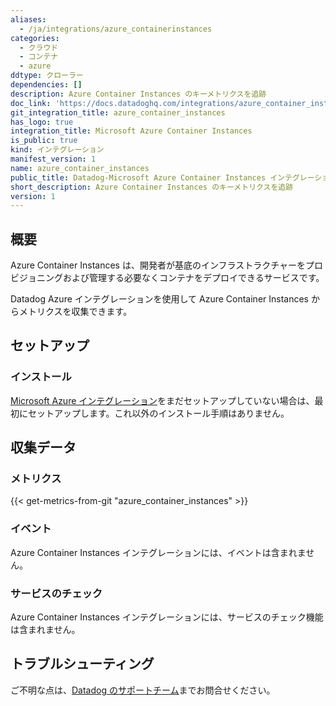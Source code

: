 ```yaml
---
aliases:
  - /ja/integrations/azure_containerinstances
categories:
  - クラウド
  - コンテナ
  - azure
ddtype: クローラー
dependencies: []
description: Azure Container Instances のキーメトリクスを追跡
doc_link: 'https://docs.datadoghq.com/integrations/azure_container_instances/'
git_integration_title: azure_container_instances
has_logo: true
integration_title: Microsoft Azure Container Instances
is_public: true
kind: インテグレーション
manifest_version: 1
name: azure_container_instances
public_title: Datadog-Microsoft Azure Container Instances インテグレーション
short_description: Azure Container Instances のキーメトリクスを追跡
version: 1
---
```

## 概要

Azure Container Instances は、開発者が基底のインフラストラクチャーをプロビジョニングおよび管理する必要なくコンテナをデプロイできるサービスです。

Datadog Azure インテグレーションを使用して Azure Container Instances からメトリクスを収集できます。

## セットアップ
### インストール

[Microsoft Azure インテグレーション][1]をまだセットアップしていない場合は、最初にセットアップします。これ以外のインストール手順はありません。

## 収集データ
### メトリクス
{{< get-metrics-from-git "azure_container_instances" >}}


### イベント
Azure Container Instances インテグレーションには、イベントは含まれません。

### サービスのチェック
Azure Container Instances インテグレーションには、サービスのチェック機能は含まれません。

## トラブルシューティング
ご不明な点は、[Datadog のサポートチーム][3]までお問合せください。

[1]: https://docs.datadoghq.com/ja/integrations/azure/
[2]: https://github.com/DataDog/dogweb/blob/prod/integration/azure_container_instances/azure_container_instances_metadata.csv
[3]: https://docs.datadoghq.com/ja/help/


